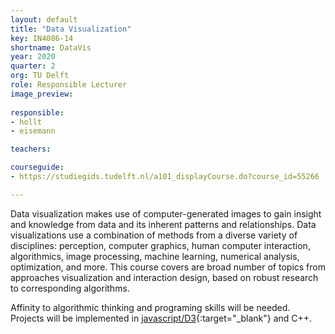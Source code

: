 ```yaml
---
layout: default
title: "Data Visualization"
key: IN4086-14
shortname: DataVis
year: 2020
quarter: 2
org: TU Delft
role: Responsible Lecturer
image_preview:
    
responsible:
- hollt
- eisemann

teachers:

courseguide:
- https://studiegids.tudelft.nl/a101_displayCourse.do?course_id=55266

---
```

Data visualization makes use of computer-generated images to gain insight and knowledge from data and its inherent patterns and relationships. Data visualizations use a combination of methods from a diverse variety of disciplines: perception, computer graphics, human computer interaction, algorithmics, image processing, machine learning, numerical analysis, optimization, and more.
This course covers are broad number of topics from approaches visualization and interaction design, based on robust research to corresponding algorithms.

Affinity to algorithmic thinking and programing skills will be needed. Projects will be implemented in [javascript/D3](https://d3js.org){:target="_blank"} and C++.